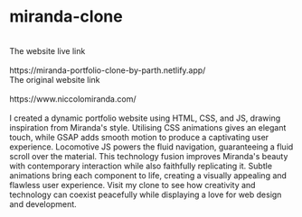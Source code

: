 # miranda-clone
<br>
The website live link
<br>
<br>
https://miranda-portfolio-clone-by-parth.netlify.app/
<br>
The original website link
<br>
<br>
https://www.niccolomiranda.com/
<br>
<br>
I created a dynamic portfolio website using HTML, CSS, and JS, drawing inspiration from Miranda's style. Utilising CSS animations gives an elegant touch, while GSAP adds smooth motion to produce a captivating user experience. Locomotive JS powers the fluid navigation, guaranteeing a fluid scroll over the material. This technology fusion improves Miranda's beauty with contemporary interaction while also faithfully replicating it. Subtle animations bring each component to life, creating a visually appealing and flawless user experience. Visit my clone to see how creativity and technology can coexist peacefully while displaying a love for web design and development.

